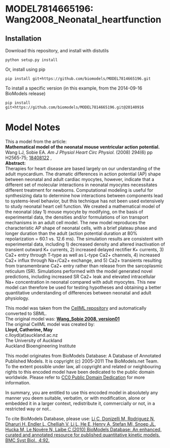 # MODEL7814665196: Wang2008_Neonatal_heartfunction

## Installation

Download this repository, and install with distutils

`python setup.py install`

Or, install using pip

`pip install git+https://github.com/biomodels/MODEL7814665196.git`

To install a specific version (in this example, from the 2014-09-16 BioModels release)

`pip install git+https://github.com/biomodels/MODEL7814665196.git@20140916`


# Model Notes


This a model from the article:  
**Mathematical model of the neonatal mouse ventricular action potential.**   
Wang LJ, Sobie EA. _Am J Physiol Heart Circ Physiol._ (2008) 294(6) pp
H2565-75; [18408122](http://www.ncbi.nlm.nih.gov/pubmed/18408122) ,  
**Abstract:**   
Therapies for heart disease are based largely on our understanding of the
adult myocardium. The dramatic differences in action potential (AP) shape
between neonatal and adult cardiac myocytes, however, indicate that a
different set of molecular interactions in neonatal myocytes necessitates
different treatment for newborns. Computational modeling is useful for
synthesizing data to determine how interactions between components lead to
systems-level behavior, but this technique has not been used extensively to
study neonatal heart cell function. We created a mathematical model of the
neonatal (day 1) mouse myocyte by modifying, on the basis of experimental
data, the densities and/or formulations of ion transport mechanisms in an
adult cell model. The new model reproduces the characteristic AP shape of
neonatal cells, with a brief plateau phase and longer duration than the adult
(action potential duration at 80% repolarization = 60.1 vs. 12.6 ms). The
simulation results are consistent with experimental data, including 1)
decreased density and altered inactivation of transient outward K+ currents,
2) increased delayed rectifier K+ currents, 3) Ca2+ entry through T-type as
well as L-type Ca2+ channels, 4) increased Ca2+ influx through Na+/Ca2+
exchange, and 5) Ca2+ transients resulting from transmembrane Ca2+ entry
rather than release from the sarcoplasmic reticulum (SR). Simulations
performed with the model generated novel predictions, including increased SR
Ca2+ leak and elevated intracellular Na+ concentration in neonatal compared
with adult myocytes. This new model can therefore be used for testing
hypotheses and obtaining a better quantitative understanding of differences
between neonatal and adult physiology.

This model was taken from the [CellML
repository](http://www.cellml.org/models) and automatically converted to SBML.  
The original model was: [ **Wang_Sobie 2008, version01**
](http://www.cellml.org/models/wang_sobie_2008_version01)  
The original CellML model was created by:  
**Lloyd, Catherine, May**   
c.lloyd(at)auckland.ac.nz  
The University of Auckland  
Auckland Bioengineering Institute  

This model originates from BioModels Database: A Database of Annotated
Published Models. It is copyright (c) 2005-2011 The BioModels.net Team.  
To the extent possible under law, all copyright and related or neighbouring
rights to this encoded model have been dedicated to the public domain
worldwide. Please refer to [CC0 Public Domain
Dedication](http://creativecommons.org/publicdomain/zero/1.0/) for more
information.

In summary, you are entitled to use this encoded model in absolutely any
manner you deem suitable, verbatim, or with modification, alone or embedded it
in a larger context, redistribute it, commercially or not, in a restricted way
or not..  
  
To cite BioModels Database, please use: [Li C, Donizelli M, Rodriguez N,
Dharuri H, Endler L, Chelliah V, Li L, He E, Henry A, Stefan MI, Snoep JL,
Hucka M, Le Novère N, Laibe C (2010) BioModels Database: An enhanced, curated
and annotated resource for published quantitative kinetic models. BMC Syst
Biol., 4:92.](http://www.ncbi.nlm.nih.gov/pubmed/20587024)


